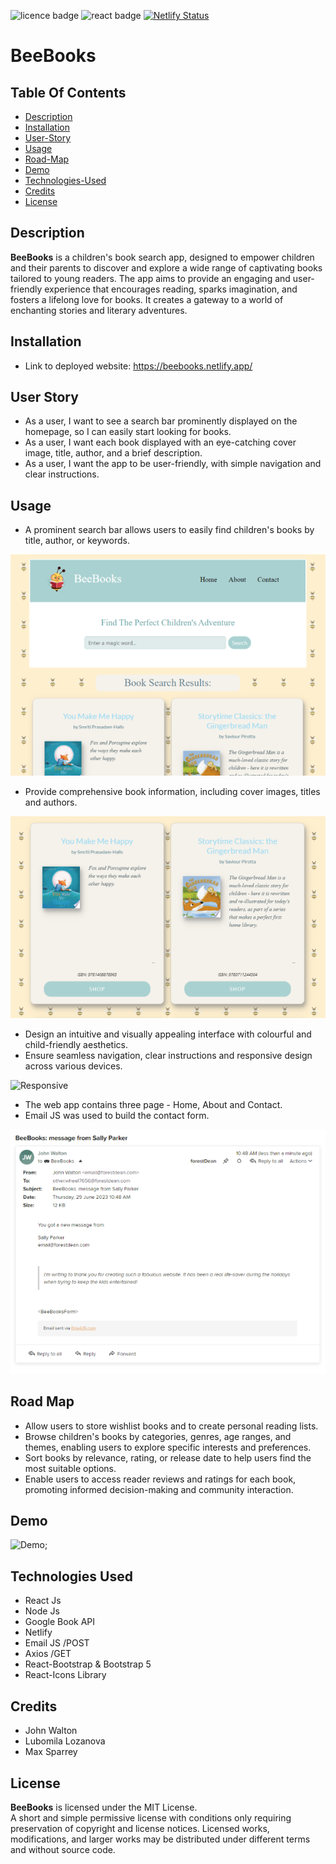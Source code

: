 
![licence badge](https://img.shields.io/badge/License-MIT-blue.svg?style=flat-square)
![react badge](https://img.shields.io/badge/React-v.16.14.0-purple.svg?style=flat-square)
[![Netlify Status](https://api.netlify.com/api/v1/badges/13223660-449f-4633-a5d7-7d6c6adfc483/deploy-status)](https://app.netlify.com/sites/bucolic-alpaca-df751e/deploys) 

# BeeBooks  
 ## Table Of Contents
  - [Description](#description)
  - [Installation](#installation)
  - [User-Story](#user-story)
  - [Usage](#usage)
  - [Road-Map](#road-map)
  - [Demo](#demo)
  - [Technologies-Used](#technologies-used)
  - [Credits](#credits)
  - [License](#license)


## Description  
**BeeBooks** is a children's book search app, designed to empower children and their parents to discover and explore a wide range of captivating books tailored to young readers. The app aims to provide an engaging and user-friendly experience that encourages reading, sparks imagination, and fosters a lifelong love for books. 
It creates a gateway to a world of enchanting stories and literary adventures.


## Installation 
 
- Link to deployed website:  https://beebooks.netlify.app/ 
 

## User Story   
- As a user, I want to see a search bar prominently displayed on the homepage, so I can easily start looking for books.
- As a user, I want each book displayed with an eye-catching cover image, title, author, and a brief description.
- As a user, I want the app to be user-friendly, with simple navigation and clear instructions.


## Usage  
- A prominent search bar allows users to easily find children's books by title, author, or keywords.  

![Header](./src/assets/screenshots/header.png)  

- Provide comprehensive book information, including cover images, titles and authors. 

![Card](./src//assets/screenshots/card.png) 

- Design an intuitive and visually appealing interface with colourful and child-friendly aesthetics.
- Ensure seamless navigation, clear instructions and responsive design across various devices.  

![Responsive](./src/assets/screenshots/mobile.gif)  

- The web app contains three page - Home, About and Contact.
- Email JS was used to build the contact form.  

![Email](./src/assets/screenshots/email-message-600.png) 

## Road Map 
- Allow users to store wishlist books and to create personal reading lists.
- Browse children's books by categories, genres, age ranges, and themes, enabling users to explore specific interests and preferences.
- Sort books by relevance, rating, or release date to help users find the most suitable options.
- Enable users to access reader reviews and ratings for each book, promoting informed decision-making and community interaction.



## Demo 
![Demo](./src/assets/screenshots/demo.gif);


## Technologies Used  

- React Js
- Node Js
- Google Book API
- Netlify
- Email JS /POST
- Axios /GET
- React-Bootstrap & Bootstrap 5
- React-Icons Library

## Credits
- John Walton
- Lubomila Lozanova
- Max Sparrey


## License
**BeeBooks** is licensed under the MIT License.   
A short and simple permissive license with conditions only requiring preservation of copyright and license notices. Licensed works, modifications, and larger works may be distributed under different terms and without source code.
